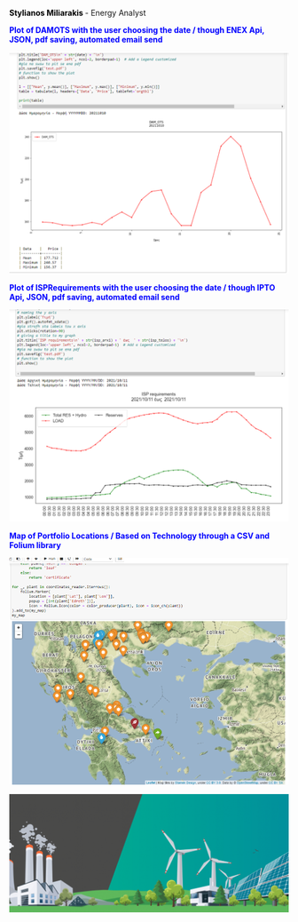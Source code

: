 **<font color="black"> Stylianos Miliarakis </font>** - Energy Analyst

**<font color="Blue">Plot of DAMOTS with the user choosing the date / though ENEX Api, JSON, pdf saving, automated email send </font>**

![otsdam](DAMOTS.png)

**<font color="Blue">Plot of ISPRequirements with the user choosing the date / though IPTO Api, JSON, pdf saving, automated email send </font>**

![ISPREQ2](ISPRequirements2.png)

 **<font color="Blue">Map of Portfolio Locations / Based on Technology through a CSV and Folium library </font>**

![mapportfolio](mapportfolio.png)

![Renewables Image](/renewables-congress-1030x434.png)
